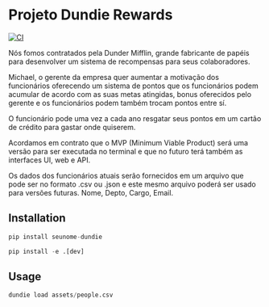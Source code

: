 # Projeto Dundie Rewards

[![CI](https://github.com/dillonpatrick/dundie-rewards/actions/workflows/main.yml/badge.svg?branch=Ci-Github)](https://github.com/dillonpatrick/dundie-rewards/actions/workflows/main.yml)

Nós fomos contratados pela Dunder Mifflin, grande fabricante de papéis para desenvolver um sistema de recompensas para seus colaboradores.

Michael, o gerente da empresa quer aumentar a motivação dos funcionários oferecendo um sistema de pontos que os funcionários podem acumular de acordo com as suas metas atingidas, bonus oferecidos pelo gerente e os funcionários podem também trocam pontos entre sí.

O funcionário pode uma vez a cada ano resgatar seus pontos em um cartão de crédito para gastar onde quiserem.

Acordamos em contrato que o MVP (Minimum Viable Product) será uma versão para ser executada no terminal e que no futuro terá também as interfaces UI, web e API.

Os dados dos funcionários atuais serão fornecidos em um arquivo que pode ser no formato .csv ou .json e este mesmo arquivo poderá ser usado para versões futuras. Nome, Depto, Cargo, Email.

## Installation

```py
pip install seunome-dundie
```

```py
pip install -e .[dev]
```

## Usage

```py
dundie load assets/people.csv
```
